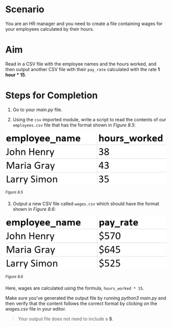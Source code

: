 # Scenario
You are an HR manager and you need to create a file containing wages for your employees calculated by their hours.

# Aim
Read in a CSV file with the employee names and the hours worked, and then output another CSV file with their `pay_rate` calculated with the rate **1 hour * 15**.

# Steps for Completion

1. Go to your *main.py* file.

2. Using the `csv` imported module, write a script to read the contents of our `employees.csv` file that has the format shown in *Figure 8.5*:

![PF1e-8-7-figure-8.5.png](../assets/AblPcESSozhUSKPnfsg6.png)

<sup>*Figure 8.5*</sup>

3. Output a new CSV file called `wages.csv` which should have the format shown in *Figure 8.6*:

![PF1e-8-7-figure-8.6.png](../assets/nft6uLkvTZSyaZO475Ui.png)

<sup>*Figure 8.6*</sup>

Here, wages are calculated using the formula, `hours_worked * 15`.

Make sure you've generated the output file by running *python3 main.py* and then verify that the content follows the correct format by clicking on the *wages.csv* file in your editor.

> Your output file does not need to include a **$**.

